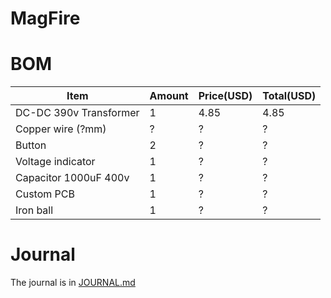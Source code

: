 # MagFire



# BOM
| Item                   | Amount | Price(USD) | Total(USD) |
| ---------------------- | ------ | ---------- | ---------- |
| DC-DC 390v Transformer | 1      | 4.85       | 4.85       |
| Copper wire (?mm)      | ?      | ?          | ?          |
| Button                 | 2      | ?          | ?          |
| Voltage indicator      | 1      | ?          | ?          |
| Capacitor 1000uF 400v  | 1      | ?          | ?          |
| Custom PCB             | 1      | ?          | ?          |
| Iron ball              | 1      | ?          | ?          |

# Journal
The journal is in [JOURNAL.md](JOURNAL.md)